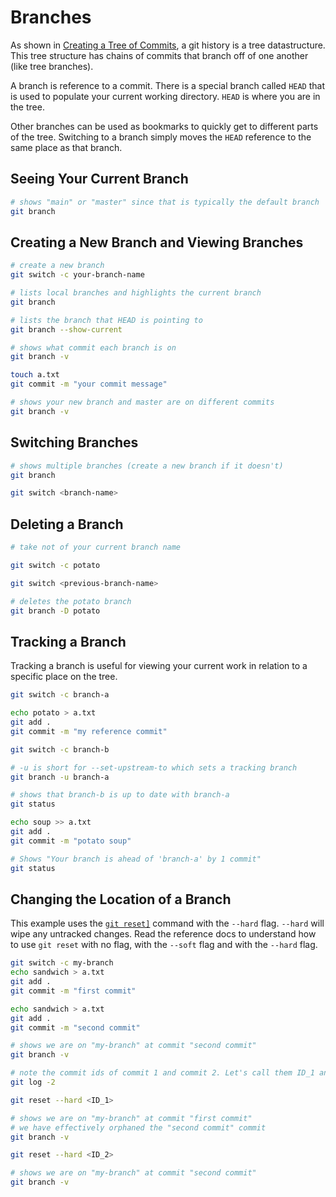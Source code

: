 # Branches

As shown in [Creating a Tree of Commits](./creating-and-updating-commits.md#creating-a-tree-of-commits), a git history is a tree datastructure.
This tree structure has chains of commits that branch off of one another (like tree branches).

A branch is reference to a commit. There is a special branch called `HEAD` that is used to populate
your current working directory. `HEAD` is where you are in the tree.

Other branches can be used as bookmarks to quickly get to different parts of the tree.
Switching to a branch simply moves the `HEAD` reference to the same place as that branch.

## Seeing Your Current Branch

```bash
# shows "main" or "master" since that is typically the default branch
git branch
```

## Creating a New Branch and Viewing Branches

```bash
# create a new branch
git switch -c your-branch-name

# lists local branches and highlights the current branch
git branch

# lists the branch that HEAD is pointing to
git branch --show-current

# shows what commit each branch is on
git branch -v

touch a.txt
git commit -m "your commit message"

# shows your new branch and master are on different commits
git branch -v
```

## Switching Branches

```bash
# shows multiple branches (create a new branch if it doesn't)
git branch

git switch <branch-name>
```

## Deleting a Branch

```bash
# take not of your current branch name

git switch -c potato

git switch <previous-branch-name>

# deletes the potato branch
git branch -D potato
```

## Tracking a Branch

Tracking a branch is useful for viewing your current work in relation to a specific place on the tree.

```bash
git switch -c branch-a

echo potato > a.txt
git add .
git commit -m "my reference commit"

git switch -c branch-b

# -u is short for --set-upstream-to which sets a tracking branch
git branch -u branch-a

# shows that branch-b is up to date with branch-a
git status

echo soup >> a.txt
git add .
git commit -m "potato soup"

# Shows "Your branch is ahead of 'branch-a' by 1 commit"
git status
```

## Changing the Location of a Branch

This example uses the [`git reset]`](https://git-scm.com/docs/git-reset) command with the `--hard` flag. `--hard` will wipe any untracked changes.
Read the reference docs to understand how to use `git reset` with no flag, with the `--soft` flag and with the `--hard` flag.

```bash
git switch -c my-branch
echo sandwich > a.txt
git add .
git commit -m "first commit"

echo sandwich > a.txt
git add .
git commit -m "second commit"

# shows we are on "my-branch" at commit "second commit"
git branch -v

# note the commit ids of commit 1 and commit 2. Let's call them ID_1 and ID_2
git log -2

git reset --hard <ID_1>

# shows we are on "my-branch" at commit "first commit"
# we have effectively orphaned the "second commit" commit
git branch -v

git reset --hard <ID_2>

# shows we are on "my-branch" at commit "second commit"
git branch -v
```
